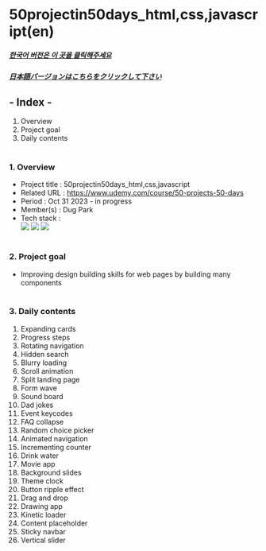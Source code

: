 # 50projectin50days_html,css,javascript(en)

##### [한국어 버전은 이 곳을 클릭해주세요](README.md)

##### [日本語バージョンはこちらをクリックして下さい](README_JP.md)

## - Index -

1. Overview
2. Project goal
3. Daily contents
   </br>
   </br>

### 1. Overview

- Project title : 50projectin50days_html,css,javascript
- Related URL : https://www.udemy.com/course/50-projects-50-days
- Period : Oct 31 2023 - in progress
- Member(s) : Dug Park
- Tech stack : </br>
  <img src="https://img.shields.io/badge/HTML5-E34F26?style=for-the-badge&logo=HTML5&logoColor=white">
  <img src="https://img.shields.io/badge/CSS3-1572B6?style=for-the-badge&logo=CSS3&logoColor=white">
  <img src="https://img.shields.io/badge/Javascript-F7DF1E?style=for-the-badge&logo=Javascript&logoColor=white">
  </br>
  </br>

### 2. Project goal

- Improving design building skills for web pages by building many components
  </br>
  </br>

### 3. Daily contents

1. Expanding cards
2. Progress steps
3. Rotating navigation
4. Hidden search
5. Blurry loading
6. Scroll animation
7. Split landing page
8. Form wave
9. Sound board
10. Dad jokes
11. Event keycodes
12. FAQ collapse
13. Random choice picker
14. Animated navigation
15. Incrementing counter
16. Drink water
17. Movie app
18. Background slides
19. Theme clock
20. Button ripple effect
21. Drag and drop
22. Drawing app
23. Kinetic loader
24. Content placeholder
25. Sticky navbar
26. Vertical slider

